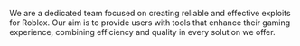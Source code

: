 We are a dedicated team focused on creating reliable and effective exploits for Roblox. Our aim is to provide users with tools that enhance their gaming experience, combining efficiency and quality in every solution we offer.
